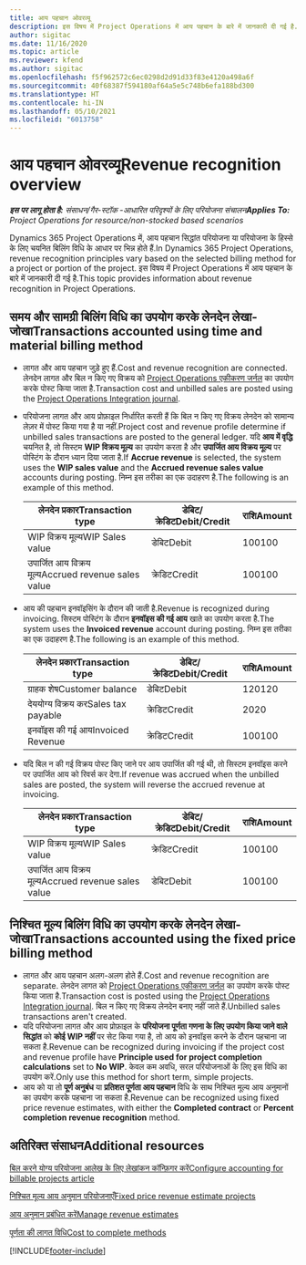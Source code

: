 ```yaml
---
title: आय पहचान ओवरव्यू
description: इस विषय में Project Operations में आय पहचान के बारे में जानकारी दी गई है.
author: sigitac
ms.date: 11/16/2020
ms.topic: article
ms.reviewer: kfend
ms.author: sigitac
ms.openlocfilehash: f5f962572c6ec0298d2d91d33f83e4120a498a6f
ms.sourcegitcommit: 40f68387f594180af64a5e5c748b6efa188bd300
ms.translationtype: HT
ms.contentlocale: hi-IN
ms.lasthandoff: 05/10/2021
ms.locfileid: "6013758"
---
```

# <a name="revenue-recognition-overview"></a><span data-ttu-id="70819-103">आय पहचान ओवरव्यू</span><span class="sxs-lookup"><span data-stu-id="70819-103">Revenue recognition overview</span></span>

<span data-ttu-id="70819-104">_**इस पर लागू होता है:** संसाधन/गैर-स्टॉक -आधारित परिदृश्यों के लिए परियोजना संचालन_</span><span class="sxs-lookup"><span data-stu-id="70819-104">_**Applies To:** Project Operations for resource/non-stocked based scenarios_</span></span>

<span data-ttu-id="70819-105">Dynamics 365 Project Operations में, आय पहचान सिद्धांत परियोजना या परियोजना के हिस्से के लिए चयनित बिलिंग विधि के आधार पर भिन्न होते हैं.</span><span class="sxs-lookup"><span data-stu-id="70819-105">In Dynamics 365 Project Operations, revenue recognition principles vary based on the selected billing method for a project or portion of the project.</span></span> <span data-ttu-id="70819-106">इस विषय में Project Operations में आय पहचान के बारे में जानकारी दी गई है.</span><span class="sxs-lookup"><span data-stu-id="70819-106">This topic provides information about revenue recognition in Project Operations.</span></span>

## <a name="transactions-accounted-using-time-and-material-billing-method"></a><span data-ttu-id="70819-107">समय और सामग्री बिलिंग विधि का उपयोग करके लेनदेन लेखा-जोखा</span><span class="sxs-lookup"><span data-stu-id="70819-107">Transactions accounted using time and material billing method</span></span>

- <span data-ttu-id="70819-108">लागत और आय पहचान जुड़े हुए हैं.</span><span class="sxs-lookup"><span data-stu-id="70819-108">Cost and revenue recognition are connected.</span></span> <span data-ttu-id="70819-109">लेनदेन लागत और बिल न किए गए विक्रय को [Project Operations एकीकरण जर्नल](../project-accounting/project-operations-integration-journal.md) का उपयोग करके पोस्ट किया जाता है.</span><span class="sxs-lookup"><span data-stu-id="70819-109">Transaction cost and unbilled sales are posted using the [Project Operations Integration journal](../project-accounting/project-operations-integration-journal.md).</span></span>
- <span data-ttu-id="70819-110">परियोजना लागत और आय प्रोफ़ाइल निर्धारित करती हैं कि बिल न किए गए विक्रय लेनदेन को सामान्य लेज़र में पोस्ट किया गया है या नहीं.</span><span class="sxs-lookup"><span data-stu-id="70819-110">Project cost and revenue profile determine if unbilled sales transactions are posted to the general ledger.</span></span> <span data-ttu-id="70819-111">यदि **आय में वृद्धि** चयनित है, तो सिस्टम **WIP विक्रय मूल्य** का उपयोग करता है और **उपार्जित आय विक्रय मूल्य** पर पोस्टिंग के दौरान ध्यान दिया जाता है.</span><span class="sxs-lookup"><span data-stu-id="70819-111">If **Accrue revenue** is selected, the system uses the **WIP sales value** and the **Accrued revenue sales value** accounts during posting.</span></span> <span data-ttu-id="70819-112">निम्न इस तरीका का एक उदाहरण है.</span><span class="sxs-lookup"><span data-stu-id="70819-112">The following is an example of this method.</span></span>  

  | <span data-ttu-id="70819-113">लेनदेन प्रकार</span><span class="sxs-lookup"><span data-stu-id="70819-113">Transaction type</span></span> | <span data-ttu-id="70819-114">डेबिट/क्रेडिट</span><span class="sxs-lookup"><span data-stu-id="70819-114">Debit/Credit</span></span> | <span data-ttu-id="70819-115">राशि</span><span class="sxs-lookup"><span data-stu-id="70819-115">Amount</span></span> |
  | --- | --- | --- |
  | <span data-ttu-id="70819-116">WIP विक्रय मूल्य</span><span class="sxs-lookup"><span data-stu-id="70819-116">WIP Sales value</span></span> | <span data-ttu-id="70819-117">डेबिट</span><span class="sxs-lookup"><span data-stu-id="70819-117">Debit</span></span> | <span data-ttu-id="70819-118">100</span><span class="sxs-lookup"><span data-stu-id="70819-118">100</span></span> |
  | <span data-ttu-id="70819-119">उपार्जित आय विक्रय मूल्य</span><span class="sxs-lookup"><span data-stu-id="70819-119">Accrued revenue sales value</span></span> | <span data-ttu-id="70819-120">क्रेडिट</span><span class="sxs-lookup"><span data-stu-id="70819-120">Credit</span></span> | <span data-ttu-id="70819-121">100</span><span class="sxs-lookup"><span data-stu-id="70819-121">100</span></span> |

- <span data-ttu-id="70819-122">आय की पहचान इनवॉइसिंग के दौरान की जाती है.</span><span class="sxs-lookup"><span data-stu-id="70819-122">Revenue is recognized during invoicing.</span></span> <span data-ttu-id="70819-123">सिस्टम पोस्टिंग के दौरान **इनवॉइस की गई आय** खाते का उपयोग करता है.</span><span class="sxs-lookup"><span data-stu-id="70819-123">The system uses the **Invoiced revenue** account during posting.</span></span> <span data-ttu-id="70819-124">निम्न इस तरीका का एक उदाहरण है.</span><span class="sxs-lookup"><span data-stu-id="70819-124">The following is an example of this method.</span></span>  

  | <span data-ttu-id="70819-125">लेनदेन प्रकार</span><span class="sxs-lookup"><span data-stu-id="70819-125">Transaction type</span></span> | <span data-ttu-id="70819-126">डेबिट/क्रेडिट</span><span class="sxs-lookup"><span data-stu-id="70819-126">Debit/Credit</span></span> | <span data-ttu-id="70819-127">राशि</span><span class="sxs-lookup"><span data-stu-id="70819-127">Amount</span></span> |
  | --- | --- | --- |
  | <span data-ttu-id="70819-128">ग्राहक शेष</span><span class="sxs-lookup"><span data-stu-id="70819-128">Customer balance</span></span> | <span data-ttu-id="70819-129">डेबिट</span><span class="sxs-lookup"><span data-stu-id="70819-129">Debit</span></span> | <span data-ttu-id="70819-130">120</span><span class="sxs-lookup"><span data-stu-id="70819-130">120</span></span> |
  | <span data-ttu-id="70819-131">देययोग्य विक्रय कर</span><span class="sxs-lookup"><span data-stu-id="70819-131">Sales tax payable</span></span> | <span data-ttu-id="70819-132">क्रेडिट</span><span class="sxs-lookup"><span data-stu-id="70819-132">Credit</span></span> | <span data-ttu-id="70819-133">20</span><span class="sxs-lookup"><span data-stu-id="70819-133">20</span></span> |
  | <span data-ttu-id="70819-134">इनवॉइस की गई आय</span><span class="sxs-lookup"><span data-stu-id="70819-134">Invoiced Revenue</span></span> | <span data-ttu-id="70819-135">क्रेडिट</span><span class="sxs-lookup"><span data-stu-id="70819-135">Credit</span></span> | <span data-ttu-id="70819-136">100</span><span class="sxs-lookup"><span data-stu-id="70819-136">100</span></span> |

- <span data-ttu-id="70819-137">यदि बिल न की गई विक्रय पोस्ट किए जाने पर आय उपार्जित की गई थी, तो सिस्टम इनवॉइस करने पर उपार्जित आय को रिवर्स कर देगा.</span><span class="sxs-lookup"><span data-stu-id="70819-137">If revenue was accrued when the unbilled sales are posted, the system will reverse the accrued revenue at invoicing.</span></span>

  | <span data-ttu-id="70819-138">लेनदेन प्रकार</span><span class="sxs-lookup"><span data-stu-id="70819-138">Transaction type</span></span> | <span data-ttu-id="70819-139">डेबिट/क्रेडिट</span><span class="sxs-lookup"><span data-stu-id="70819-139">Debit/Credit</span></span> | <span data-ttu-id="70819-140">राशि</span><span class="sxs-lookup"><span data-stu-id="70819-140">Amount</span></span> |
  | --- | --- | --- |
  | <span data-ttu-id="70819-141">WIP विक्रय मूल्य</span><span class="sxs-lookup"><span data-stu-id="70819-141">WIP Sales value</span></span> | <span data-ttu-id="70819-142">क्रेडिट</span><span class="sxs-lookup"><span data-stu-id="70819-142">Credit</span></span> | <span data-ttu-id="70819-143">100</span><span class="sxs-lookup"><span data-stu-id="70819-143">100</span></span> |
  | <span data-ttu-id="70819-144">उपार्जित आय विक्रय मूल्य</span><span class="sxs-lookup"><span data-stu-id="70819-144">Accrued revenue sales value</span></span> | <span data-ttu-id="70819-145">डेबिट</span><span class="sxs-lookup"><span data-stu-id="70819-145">Debit</span></span> | <span data-ttu-id="70819-146">100</span><span class="sxs-lookup"><span data-stu-id="70819-146">100</span></span> |

## <a name="transactions-accounted-using-the-fixed-price-billing-method"></a><span data-ttu-id="70819-147">निश्चित मूल्य बिलिंग विधि का उपयोग करके लेनदेन लेखा-जोखा</span><span class="sxs-lookup"><span data-stu-id="70819-147">Transactions accounted using the fixed price billing method</span></span>

- <span data-ttu-id="70819-148">लागत और आय पहचान अलग-अलग होते हैं.</span><span class="sxs-lookup"><span data-stu-id="70819-148">Cost and revenue recognition are separate.</span></span> <span data-ttu-id="70819-149">लेनदेन लागत को [Project Operations एकीकरण जर्नल](../project-accounting/project-operations-integration-journal.md) का उपयोग करके पोस्ट किया जाता है.</span><span class="sxs-lookup"><span data-stu-id="70819-149">Transaction cost is posted using the [Project Operations Integration journal](../project-accounting/project-operations-integration-journal.md).</span></span> <span data-ttu-id="70819-150">बिल न किए गए विक्रय लेनदेन बनाए नहीं जाते हैं.</span><span class="sxs-lookup"><span data-stu-id="70819-150">Unbilled sales transactions aren't created.</span></span>
- <span data-ttu-id="70819-151">यदि परियोजना लागत और आय प्रोफ़ाइल के **परियोजना पूर्णता गणना के लिए उपयोग किया जाने वाले सिद्धांत** को **कोई WIP नहीं** पर सेट किया गया है, तो आय को इनवॉइस करने के दौरान पहचाना जा सकता है.</span><span class="sxs-lookup"><span data-stu-id="70819-151">Revenue can be recognized during invoicing if the project cost and revenue profile have **Principle used for project completion calculations** set to **No WIP**.</span></span> <span data-ttu-id="70819-152">केवल कम अवधि, सरल परियोजनाओं के लिए इस विधि का उपयोग करें.</span><span class="sxs-lookup"><span data-stu-id="70819-152">Only use this method for short term, simple projects.</span></span>
- <span data-ttu-id="70819-153">आय को या तो **पूर्ण अनुबंध** या **प्रतिशत पूर्णता आय पहचान** विधि के साथ निश्चित मूल्य आय अनुमानों का उपयोग करके पहचाना जा सकता है.</span><span class="sxs-lookup"><span data-stu-id="70819-153">Revenue can be recognized using fixed price revenue estimates, with either the **Completed contract** or **Percent completion revenue recognition** method.</span></span>

## <a name="additional-resources"></a><span data-ttu-id="70819-154">अतिरिक्त संसाधन</span><span class="sxs-lookup"><span data-stu-id="70819-154">Additional resources</span></span>
[<span data-ttu-id="70819-155">बिल करने योग्य परियोजना आलेख के लिए लेखांकन कॉन्फ़िगर करें</span><span class="sxs-lookup"><span data-stu-id="70819-155">Configure accounting for billable projects article</span></span>](../project-accounting/configure-accounting-billable-projects.md)

[<span data-ttu-id="70819-156">निश्चित मूल्य आय अनुमान परियोजनाएँ</span><span class="sxs-lookup"><span data-stu-id="70819-156">Fixed price revenue estimate projects</span></span>](rev-rec-percentage-completion-method.md)

[<span data-ttu-id="70819-157">आय अनुमान प्रबंधित करें</span><span class="sxs-lookup"><span data-stu-id="70819-157">Manage revenue estimates</span></span>](rev-rec-completed-contract-method.md)

[<span data-ttu-id="70819-158">पूर्णता की लागत विधि</span><span class="sxs-lookup"><span data-stu-id="70819-158">Cost to complete methods</span></span>](cost-complete-methods.md)


[!INCLUDE[footer-include](../includes/footer-banner.md)]
